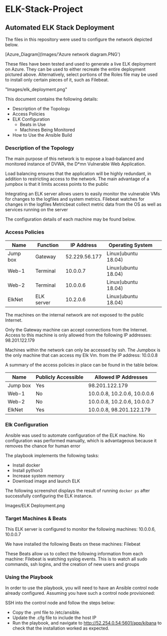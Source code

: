 # ELK-Stack-Project

## Automated ELK Stack Deployment

The files in this repository were used to configure the network depicted below.

[Azure_Diagram](Images/'Azure network diagram.PNG')

These files have been tested and used to generate a live ELK deployment on Azure. They can be used to either recreate the entire deployment pictured above. Alternatively, select portions of the Roles file may be used to install only certain pieces of it, such as Filebeat.

  "Images/elk_deployment.png"

This document contains the following details:
- Description of the Topologu
- Access Policies
- ELK Configuration
  - Beats in Use
  - Machines Being Monitored
- How to Use the Ansible Build


### Description of the Topology

The main purpose of this network is to expose a load-balanced and monitored instance of DVWA, the D*mn Vulnerable Web Application.

Load balancing ensures that the application will be highly redundant, in addition to restricting access to the network.
The main advantage of a jumpbox is that it limits access points to the public

Integrating an ELK server allows users to easily monitor the vulnerable VMs for changes to the logfiles and system metrics.
Filebeat watches for changes in the logfiles 
Metricbeat collect metric data from the OS as well as services running on the server

The configuration details of each machine may be found below.
### Access Policies
| Name     | Function   | IP Address    | Operating System    |   |
|----------|------------|---------------|---------------------|---|
| Jump box | Gateway    | 52.229.56.177 | Linux(ubuntu 18.04) |   |
| Web-1    | Terminal   | 10.0.0.7      | Linux(ubuntu 18.04) |   |
| Web-2    | Terminal   | 10.0.0.6      | Linux(ubuntu 18.04) |   |
| ElkNet   | ELK server | 10.2.0.6      | Linux(ubuntu 18.04) |   |

The machines on the internal network are not exposed to the public Internet. 

Only the Gateway machine can accept connections from the Internet. Access to this machine is only allowed from the following IP addresses:
98.201.122.179

Machines within the network can only be accessed by ssh.
The Jumpbox is the only machine that can access my Elk Vm. from the IP address: 10.0.0.8

A summary of the access policies in place can be found in the table below.

| Name     | Publicly Accessible | Allowed IP Addresses         |
|----------|---------------------|------------------------------|
| Jump box | Yes                 | 98.201.122.179               |
| Web-1    | No                  | 10.0.0.8, 10.2.0.6, 10.0.0.6 |
| Web-2    | No                  | 10.0.0.8, 10.2.0.6, 10.0.0.7 |
| ElkNet   | Yes                 | 10.0.0.8, 98.201.122.179     |
### Elk Configuration

Ansible was used to automate configuration of the ELK machine. No configuration was performed manually, which is advantageous because it removes the chance for human error

The playbook implements the following tasks:
- Install docker
- Install python3
- Increase system memory
- Download image and launch ELK

The following screenshot displays the result of running `docker ps` after successfully configuring the ELK instance.

Images/ELK Deployment.png

### Target Machines & Beats
This ELK server is configured to monitor the following machines:
10.0.0.6, 10.0.0.7

We have installed the following Beats on these machines:
Filebeat

These Beats allow us to collect the following information from each machine:
Filebeat is watching syslog events. This is to watch all sudo commands, ssh logins, and the creation of new users and groups

### Using the Playbook
In order to use the playbook, you will need to have an Ansible control node already configured. Assuming you have such a control node provisioned: 

SSH into the control node and follow the steps below:
- Copy the .yml file to /etc/ansible.
- Update the .cfg file to include the host IP
- Run the playbook, and navigate to http://52.254.0.54:5601/app/kibana to check that the installation worked as expected.

